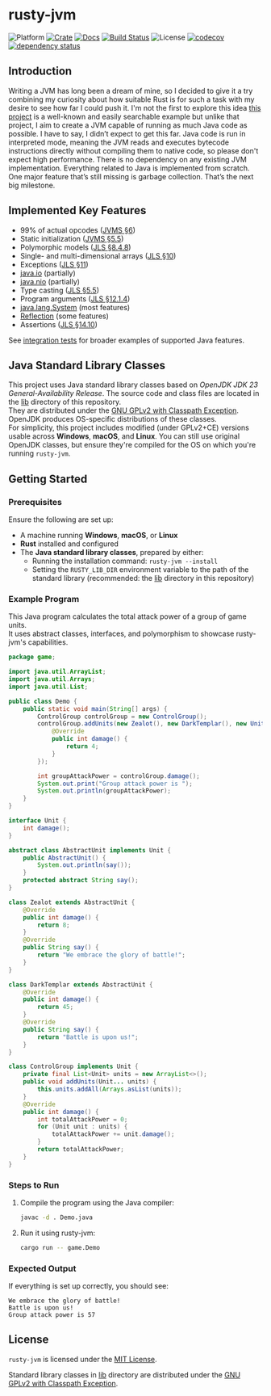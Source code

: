 # rusty-jvm
![Platform][platforms-image]
[![Crate][crate-image]][crate-link]
[![Docs][docs-image]][docs-link]
[![Build Status][ci-image]][ci-link]
![License][license-image]
[![codecov][code-cov-image]][code-cov-link]
[![dependency status][dep-status-image]][dep-status-link]

## Introduction

Writing a JVM has long been a dream of mine, so I decided to give it a try combining my curiosity about how suitable Rust is for such a task with my desire to see how far I could push it.
I'm not the first to explore this idea [this project][rjvm-articles] is a well-known and easily searchable example but unlike that project, I aim to create a JVM capable of running as much Java code as possible.
I have to say, I didn’t expect to get this far.
Java code is run in interpreted mode, meaning the JVM reads and executes bytecode instructions directly without compiling them to native code, so please don't expect high performance.
There is no dependency on any existing JVM implementation. Everything related to Java is implemented from scratch.
One major feature that’s still missing is garbage collection. That’s the next big milestone.

## Implemented Key Features

- 99% of actual opcodes ([JVMS §6][jvms-6])
- Static initialization ([JVMS §5.5][jvms-5.5])
- Polymorphic models ([JLS §8.4.8][jls-8.4.8])
- Single- and multi-dimensional arrays ([JLS §10][jls-10])
- Exceptions ([JLS §11][jls-11])
- [java.io][java.io-api] (partially)
- [java.nio][java.nio-api] (partially)
- Type casting ([JLS §5.5][jls-5.5])
- Program arguments ([JLS §12.1.4][jls-12.1.4])
- [java.lang.System][java.lang.system-api] (most features)
- [Reflection][java.lang.reflect-api] (some features)
- Assertions ([JLS §14.10][jls-14.10])

See [integration tests](tests/test_data) for broader examples of supported Java features.

## Java Standard Library Classes

This project uses Java standard library classes based on *OpenJDK JDK 23 General-Availability Release*.
The source code and class files are located in the [lib](lib) directory of this repository.  
They are distributed under the [GNU GPLv2 with Classpath Exception](lib/LICENSE).
OpenJDK produces OS-specific distributions of these classes.  
For simplicity, this project includes modified (under GPLv2+CE) versions usable across **Windows**, **macOS**, and **Linux**.
You can still use original OpenJDK classes, but ensure they're compiled for the OS on which you're running `rusty-jvm`.

## Getting Started

### Prerequisites

Ensure the following are set up:

- A machine running **Windows**, **macOS**, or **Linux**
- **Rust** installed and configured
- The **Java standard library classes**, prepared by either:
  - Running the installation command: `rusty-jvm --install`
  - Setting the `RUSTY_LIB_DIR` environment variable to the path of the standard library (recommended: the [lib](lib) directory in this repository)

### Example Program

This Java program calculates the total attack power of a group of game units.  
It uses abstract classes, interfaces, and polymorphism to showcase rusty-jvm's capabilities.

```java
package game;

import java.util.ArrayList;
import java.util.Arrays;
import java.util.List;

public class Demo {
    public static void main(String[] args) {
        ControlGroup controlGroup = new ControlGroup();
        controlGroup.addUnits(new Zealot(), new DarkTemplar(), new Unit() {
            @Override
            public int damage() {
                return 4;
            }
        });

        int groupAttackPower = controlGroup.damage();
        System.out.print("Group attack power is ");
        System.out.println(groupAttackPower);
    }
}

interface Unit {
    int damage();
}

abstract class AbstractUnit implements Unit {
    public AbstractUnit() {
        System.out.println(say());
    }
    protected abstract String say();
}

class Zealot extends AbstractUnit {
    @Override
    public int damage() {
        return 8;
    }
    @Override
    public String say() {
        return "We embrace the glory of battle!";
    }
}

class DarkTemplar extends AbstractUnit {
    @Override
    public int damage() {
        return 45;
    }
    @Override
    public String say() {
        return "Battle is upon us!";
    }
}

class ControlGroup implements Unit {
    private final List<Unit> units = new ArrayList<>();
    public void addUnits(Unit... units) {
        this.units.addAll(Arrays.asList(units));
    }
    @Override
    public int damage() {
        int totalAttackPower = 0;
        for (Unit unit : units) {
            totalAttackPower += unit.damage();
        }
        return totalAttackPower;
    }
}
```

### Steps to Run

1. Compile the program using the Java compiler:
   ```sh
   javac -d . Demo.java
   ```

2. Run it using rusty-jvm:
   ```sh
   cargo run -- game.Demo
   ```

### Expected Output

If everything is set up correctly, you should see:

```
We embrace the glory of battle!
Battle is upon us!
Group attack power is 57
```

## License
`rusty-jvm` is licensed under the [MIT License](LICENSE).

Standard library classes in [lib](lib) directory are distributed under the [GNU GPLv2 with Classpath Exception](lib/LICENSE).

[//]: # (links)
[platforms-image]: https://img.shields.io/badge/platforms-linux%20%7C%20macos%20%7C%20windows-blue
[crate-image]: https://img.shields.io/crates/v/rusty-jvm.svg
[crate-link]: https://crates.io/crates/rusty-jvm
[docs-image]: https://docs.rs/rusty-jvm/badge.svg
[docs-link]: https://docs.rs/rusty-jvm
[ci-image]: https://github.com/hextriclosan/rusty-jvm/actions/workflows/rust.yml/badge.svg
[ci-link]: https://github.com/hextriclosan/rusty-jvm/actions
[license-image]: https://img.shields.io/github/license/hextriclosan/rusty-jvm
[code-cov-image]: https://codecov.io/gh/hextriclosan/rusty-jvm/branch/main/graph/badge.svg
[code-cov-link]: https://codecov.io/gh/hextriclosan/rusty-jvm
[dep-status-image]: https://deps.rs/repo/github/hextriclosan/rusty-jvm/status.svg
[dep-status-link]: https://deps.rs/repo/github/hextriclosan/rusty-jvm

[rjvm-articles]: https://andreabergia.com/series/writing-a-jvm-in-rust/

[jvms-5.5]: https://docs.oracle.com/javase/specs/jvms/se23/html/jvms-5.html#jvms-5.5
[jvms-6]: https://docs.oracle.com/javase/specs/jvms/se23/html/jvms-6.html
[jls-5.5]: https://docs.oracle.com/javase/specs/jls/se23/html/jls-5.html#jls-5.5
[jls-8.4.8]: https://docs.oracle.com/javase/specs/jls/se23/html/jls-8.html#jls-8.4.8
[jls-10]: https://docs.oracle.com/javase/specs/jls/se23/html/jls-10.html
[jls-11]: https://docs.oracle.com/javase/specs/jls/se23/html/jls-11.html
[jls-12.1.4]: https://docs.oracle.com/javase/specs/jls/se23/html/jls-12.html#jls-12.1.4
[jls-14.10]: https://docs.oracle.com/javase/specs/jls/se23/html/jls-14.html#jls-14.10
[java.io-api]: https://docs.oracle.com/en/java/javase/23/docs/api/java.base/java/io/package-summary.html
[java.nio-api]: https://docs.oracle.com/en/java/javase/23/docs/api/java.base/java/nio/package-summary.html
[java.lang.system-api]: https://docs.oracle.com/en/java/javase/23/docs/api/java.base/java/lang/System.html
[java.lang.reflect-api]: https://docs.oracle.com/en/java/javase/23/docs/api/java.base/java/lang/reflect/package-summary.html
